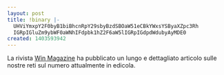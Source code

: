 ```yaml
---
layout: post
title: !binary |-
  UHViYmxpY2F0byB1biBhcnRpY29sbyBzdSBOaW51eCBkYWxsYSByaXZpc3Rh
  IGRpIGluZm9ybWF0aWNhIFdpbk1hZ2F6aW5lIGRpIGdpdWdubyAyMDE0
created: 1403593942
---
```

La rivista <a href="http://www.edmaster.it/?p=prodotti&sez=magazine&cat=2&prod=7">Win Magazine</a> ha pubblicato un lungo e dettagliato articolo sulle nostre reti sul numero attualmente in edicola.
